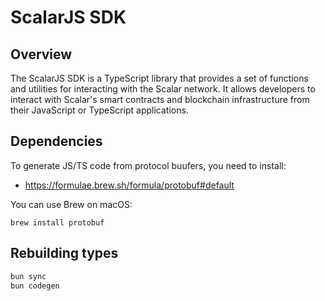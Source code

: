 # ScalarJS SDK

## Overview

The ScalarJS SDK is a TypeScript library that provides a set of functions and utilities for interacting with the Scalar network. It allows developers to interact with Scalar's smart contracts and blockchain infrastructure from their JavaScript or TypeScript applications.

## Dependencies

To generate JS/TS code from protocol buufers, you need to install:

- https://formulae.brew.sh/formula/protobuf#default

You can use Brew on macOS:

```
brew install protobuf
```

## Rebuilding types

```sh
bun sync 
bun codegen
```